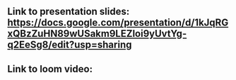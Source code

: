 ## Link to presentation slides: https://docs.google.com/presentation/d/1kJqRGxQBzZuHN89wUSakm9LEZloi9yUvtYg-q2EeSg8/edit?usp=sharing
## Link to loom video:
